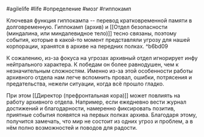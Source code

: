 #agilelife #life #определение #мозг #гиппокамп

Ключевая функция гиппокампа -- перевод кратковременной памяти в долговременную. Гиппокамп (архив) и [[Отдел безопасности (миндалина, или миндалевидное тело)]] тесно связаны, поэтому события, которые в какой-то момент представляли угрозу для нашей корпорации, хранятся в архиве на передних полках. ^b6bd09

К сожалению, из-за фокуса на угрозах архивный отдел игнорирует инфу нейтрального характера. К победам он более равнодушен, чем к незначительным сложностям. Именно из-за этой особенности работы архивного отдела нам легче вспомнить провал, ошибки, потрясения и предательства, нежели ситуации, когда всё прошло гладко.

При этом [[Директор (префронтальная кора)]] может повлиять на работу архивного отдела. Например, если ежедневно вести журнал достижений и благодарности, намеренно фиксировать позитив, приятные события появятся на первых полках архива. Благодаря этому, получится замечать, что мир не состоит из одних угроз и проблем, а в нём полно возможностей и поводов для радости.